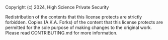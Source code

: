 Copyright (c) 2024, High Science Private Security

Redistribution of the contents that this license protects are strictly forbidden.
Copies (A.K.A. Forks) of the content that this license protects are permitted for the sole purpose of making changes to the original work. Please read CONTRIBUTING.md for more information.